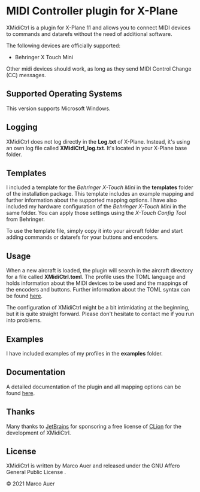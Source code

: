 # MIDI Controller plugin for X-Plane
XMidiCtrl is a plugin for X-Plane 11 and allows you to connect MIDI devices to commands and datarefs without the
need of additional software.

The following devices are officially supported:

* Behringer X Touch Mini

Other midi devices should work, as long as they send MIDI Control Change (CC) messages.

## Supported Operating Systems
This version supports Microsoft Windows.

## Logging
XMidiCtrl does not log directly in the **Log.txt** of X-Plane. Instead, it's using an own log file called
**XMidiCtrl_log.txt**. It's located in your X-Plane base folder.

## Templates
I included a template for the *Behringer X-Touch Mini* in the **templates** folder of the installation package. This 
template includes an example mapping and further information about the supported mapping options. I have also included 
my hardware configuration of the *Behringer X-Touch Mini* in the same folder. You can apply those settings using the 
*X-Touch Config Tool* from Behringer.

To use the template file, simply copy it into your aircraft folder and start adding commands or datarefs for your 
buttons and encoders.

## Usage
When a new aircraft is loaded, the plugin will search in the aircraft directory for a file called **XMidiCtrl.toml**. 
The profile uses the TOML language and holds information about the MIDI devices to be used and the mappings of the 
encoders and buttons.  Further information about the TOML syntax can be found [here](https://toml.io/en/).

The configuration of XMidiCtrl might be a bit intimidating at the beginning, but it is quite straight forward. Please
don't hesitate to contact me if you run into problems.

## Examples
I have included examples of my profiles in the **examples** folder.

## Documentation
A detailed documentation of the plugin and all mapping options can be found [here](https://mauer.github.io/xmidictrl/#/).

## Thanks
Many thanks to [JetBrains](https://www.jetbrains.com/) for sponsoring a free license of 
[CLion](https://www.jetbrains.com/clion/) for the development of XMidiCtrl.

## License
XMidiCtrl is written by Marco Auer and released under the GNU Affero General Public License .

&copy; 2021 Marco Auer